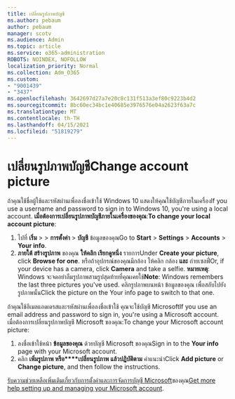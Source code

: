 ```yaml
---
title: เปลี่ยนรูปภาพบัญชี
ms.author: pebaum
author: pebaum
manager: scotv
ms.audience: Admin
ms.topic: article
ms.service: o365-administration
ROBOTS: NOINDEX, NOFOLLOW
localization_priority: Normal
ms.collection: Adm_O365
ms.custom:
- "9001439"
- "3437"
ms.openlocfilehash: 3642697d27a7e20c8c131f513a3ef80c9223b4d2
ms.sourcegitcommit: 8bc60ec34bc1e40685e3976576e04a2623f63a7c
ms.translationtype: MT
ms.contentlocale: th-TH
ms.lasthandoff: 04/15/2021
ms.locfileid: "51819279"
---
```

# <a name="change-account-picture"></a><span data-ttu-id="5236f-102">เปลี่ยนรูปภาพบัญชี</span><span class="sxs-lookup"><span data-stu-id="5236f-102">Change account picture</span></span>

<span data-ttu-id="5236f-103">ถ้าคุณใช้ชื่อผู้ใช้และรหัสผ่านเพื่อลงชื่อเข้าใช้ Windows 10 แสดงให้คุณใช้บัญชีภายในเครื่อง</span><span class="sxs-lookup"><span data-stu-id="5236f-103">If you use a username and password to sign in to Windows 10, you're using a local account.</span></span> <span data-ttu-id="5236f-104">**เมื่อต้องการเปลี่ยนรูปภาพบัญชีภายในเครื่องของคุณ**:</span><span class="sxs-lookup"><span data-stu-id="5236f-104">**To change your local account picture**:</span></span>

1. <span data-ttu-id="5236f-105">ไปที่ **เริ่ม**  >    >  **การตั้งค่า**  >  **บัญชี** ข้อมูลของคุณ</span><span class="sxs-lookup"><span data-stu-id="5236f-105">Go to **Start** > **Settings** > **Accounts** > **Your info**.</span></span>
2. <span data-ttu-id="5236f-106">**ภายใต้ สร้างรูปภาพ** ของคุณ **ให้คลิก เรียกดูหนึ่ง** รายการ</span><span class="sxs-lookup"><span data-stu-id="5236f-106">Under **Create your picture**, click **Browse for one**.</span></span> <span data-ttu-id="5236f-107">หรือถ้าอุปกรณ์ของคุณมีกล้อง ให้คลิก กล้อง **และ** ถ่ายเซลฟี่</span><span class="sxs-lookup"><span data-stu-id="5236f-107">Or, if your device has a camera, click **Camera** and take a selfie.</span></span> 
    <span data-ttu-id="5236f-108">**หมายเหตุ**: Windows จะจดอย่าลืมรูปภาพสามรูปสุดท้ายที่คุณเคยใช้</span><span class="sxs-lookup"><span data-stu-id="5236f-108">**Note**: Windows remembers the last three pictures you've used.</span></span> <span data-ttu-id="5236f-109">คลิกรูปภาพบนหน้า ข้อมูลของคุณ เพื่อสลับไปยังรูปภาพนั้น</span><span class="sxs-lookup"><span data-stu-id="5236f-109">Click the picture on the Your info page to switch to that one.</span></span>

<span data-ttu-id="5236f-110">ถ้าคุณใช้อีเมลแอดเดรสและรหัสผ่านเพื่อลงชื่อเข้าใช้ คุณจะใช้บัญชี Microsoft</span><span class="sxs-lookup"><span data-stu-id="5236f-110">If you use an email address and password to sign in, you're using a Microsoft account.</span></span> <span data-ttu-id="5236f-111">เมื่อต้องการเปลี่ยนรูปภาพบัญชี Microsoft ของคุณ:</span><span class="sxs-lookup"><span data-stu-id="5236f-111">To change your Microsoft account picture:</span></span>

1. <span data-ttu-id="5236f-112">ลงชื่อเข้าใช้หน้า **ข้อมูลของคุณ** ด้วยบัญชี Microsoft ของคุณ</span><span class="sxs-lookup"><span data-stu-id="5236f-112">Sign in to the **Your info** page with your Microsoft account.</span></span>
2. <span data-ttu-id="5236f-113">คลิก **เพิ่มรูปภาพ หรือ\*\*\*\*เปลี่ยนรูปภาพ แล้วปฏิบัติตาม** คําแนะนํา</span><span class="sxs-lookup"><span data-stu-id="5236f-113">Click **Add picture** or **Change picture**, and then follow the instructions.</span></span>

<span data-ttu-id="5236f-114">[รับความช่วยเหลือเพิ่มเติมเกี่ยวกับการตั้งค่าและการจัดการบัญชี Microsoft](https://support.microsoft.com/products/microsoft-account?category=manage-account)ของคุณ</span><span class="sxs-lookup"><span data-stu-id="5236f-114">[Get more help setting up and managing your Microsoft account](https://support.microsoft.com/products/microsoft-account?category=manage-account).</span></span>
